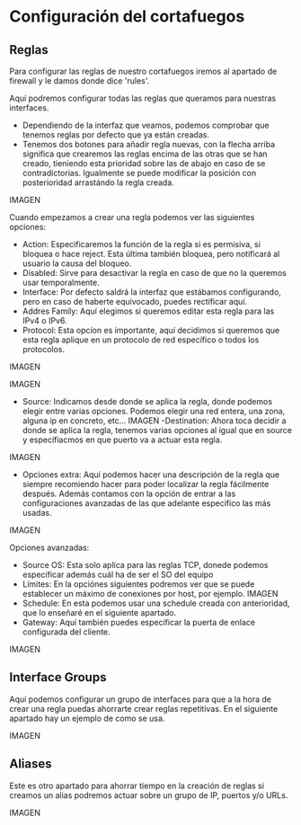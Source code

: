# Configuración del cortafuegos

## Reglas

Para configurar las reglas de nuestro cortafuegos iremos al apartado de firewall y le damos donde dice 'rules'.

Aquí podremos configurar todas las reglas que queramos para nuestras interfaces.

- Dependiendo de la interfaz que veamos, podemos comprobar que tenemos reglas por defecto que ya están creadas.
- Tenemos dos botones para añadir regla nuevas, con la flecha arriba significa que crearemos las reglas encima de las otras que se han creado, tieniendo esta prioridad sobre las de abajo en caso de se contradictorias. Igualmente se puede modificar la posición con posterioridad arrastándo la regla creada.
 
 IMAGEN
 
 Cuando empezamos a crear una regla podemos ver las siguientes opciones:
 
 - Action: Especificaremos la función de la regla si es permisiva, si bloquea o hace reject. Esta última también bloquea, pero notificará al usuario la causa del bloqueo.
 - Disabled: Sirve para desactivar la regla en caso de que no la queremos usar temporalmente.
 - Interface: Por defecto saldrá la interfaz que estábamos configurando, pero en caso de haberte equivocado, puedes rectificar aquí.
 - Addres Family: Aquí elegimos si queremos editar esta regla para las IPv4 o IPv6.
 - Protocol: Esta opcíon es importante, aquí decidimos si queremos que esta regla aplique en un protocolo de red específico o todos los protocolos.
 
 IMAGEN
 
 IMAGEN
 
 - Source: Indicamos desde donde se aplica la regla, donde podemos elegir entre varias opciones. Podemos elegir una red entera, una zona, alguna ip en concreto, etc...
  IMAGEN
 -Destination: Ahora toca decidir a donde se aplica la regla, tenemos varias opciones al igual que en source y específiacmos en que puerto va a actuar esta regla.

 IMAGEN
 
 - Opciones extra: Aquí podemos hacer una descripción de la regla que siempre recomiendo hacer para poder localizar la regla fácilmente después. Además contamos con la opción de entrar a las configuraciones avanzadas de las que adelante especifíco las más usadas.

 IMAGEN
 
 Opciones avanzadas:
 
 - Source OS: Esta solo aplica para las reglas TCP, donede podemos especificar además cuál ha de ser el SO del equipo
 - Límites: En la opciónes siguientes podremos ver que se puede establecer un máximo de conexiones por host, por ejemplo.
 IMAGEN
 - Schedule: En esta podemos usar una schedule creada con anterioridad, que lo enseñaré en el siguiente apartado.
 - Gateway: Aquí también puedes especificar la puerta de enlace configurada del cliente.

IMAGEN

## Interface Groups
Aquí podemos configurar un grupo de interfaces para que a la hora de crear una regla puedas ahorrarte crear reglas repetitivas. En el siguiente apartado hay un ejemplo de como se usa.

IMAGEN

## Aliases
Este es otro apartado para ahorrar tiempo en la creación de reglas si creamos un alias podremos actuar sobre un grupo de IP, puertos y/o URLs.

IMAGEN
